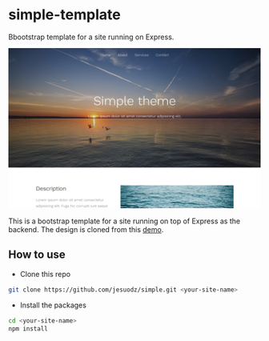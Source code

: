 # simple-template

Bbootstrap template for a site running on Express.

![screenshot](screenshot.png)

This is a bootstrap template for a site running on top of Express as the backend. The design is cloned from this [demo](http://www.free-css.com/free-css-templates/page218/simple).

## How to use

- Clone this repo
```bash
git clone https://github.com/jesuodz/simple.git <your-site-name>
```
- Install the packages
```bash
cd <your-site-name>
npm install
```

